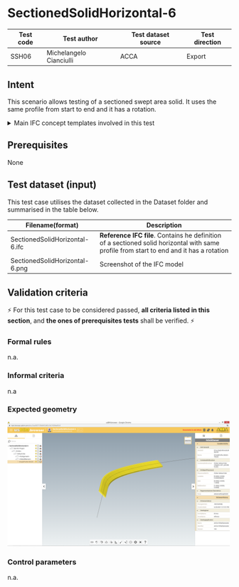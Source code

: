 # SectionedSolidHorizontal-6

| Test code | Test author             | Test dataset source | Test direction |
|-----------|-------------------------|---------------------|----------------|
| SSH06     | Michelangelo Cianciulli | ACCA                | Export         |



## Intent
This scenario allows testing of a sectioned swept area solid. It uses the same profile from start to end and it has a rotation.

<details><summary>Main IFC concept templates involved in this test</summary> 

- Project Global Positioning
- Alignment Layout
- Spatial Decomposition
- Spatial Containment
- Alignment Geometry
- Alignment Geometry Gradient
- Product Geometric Representation
- Body SectionedSolidHorizontal
</details>



## Prerequisites
None



## Test dataset (input)
This test case utilises the dataset collected in the Dataset folder and summarised in the table below.

| Filename(format)                   | Description                                                                                                                                                                                                               |
|------------------------------------|---------------------------------------------------------------------------------------------------------------------------------------------------------------------------------------------------------------------------|
| SectionedSolidHorizontal-6.ifc | **Reference IFC file**. Contains he definition of a sectioned solid horizontal with same profile from start to end and it has a rotation |
| SectionedSolidHorizontal-6.png     | Screenshot of the IFC model                                                                                                                                                                                               |




## Validation criteria
:zap: For this test case to be considered passed, **all criteria listed in this section**, and **the ones of prerequisites tests** shall be verified. :zap:

### Formal rules
n.a.


### Informal criteria
n.a


### Expected geometry

<img src="./Dataset/SectionedSolidHorizontal-6.png" width="500"/>


### Control parameters
n.a.